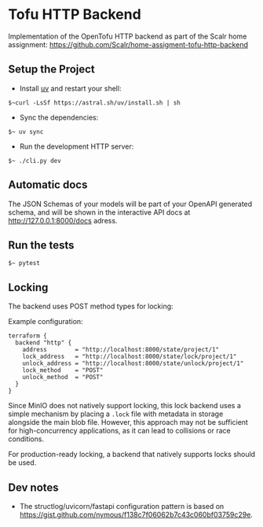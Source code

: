 # Tofu HTTP Backend

Implementation of the OpenTofu HTTP backend as part of the Scalr home assignment: <https://github.com/Scalr/home-assigment-tofu-http-backend>

## Setup the Project

- Install [uv](https://docs.astral.sh/uv/) and restart your shell:

```console
$~curl -LsSf https://astral.sh/uv/install.sh | sh
```

- Sync the dependencies:

```console
$~ uv sync
```

- Run the development HTTP server:

```console
$~ ./cli.py dev
```

## Automatic docs

The JSON Schemas of your models will be part of your OpenAPI generated schema, and will be shown in the interactive API docs at <http://127.0.0.1:8000/docs> adress.

## Run the tests

```console
$~ pytest
```

## Locking

The backend uses POST method types for locking:

Example configuration:

```hcl
terraform {
  backend "http" {
    address        = "http://localhost:8000/state/project/1"
    lock_address   = "http://localhost:8000/state/lock/project/1"
    unlock_address = "http://localhost:8000/state/unlock/project/1"
    lock_method    = "POST"
    unlock_method  = "POST"
  }
}
```

Since MinIO does not natively support locking, this lock backend uses a simple
mechanism by placing a `.lock` file with metadata in storage alongside the main blob file.
However, this approach may not be sufficient for high-concurrency applications,
as it can lead to collisions or race conditions.

For production-ready locking, a backend that natively supports locks should be used.

## Dev notes

- The structlog/uvicorn/fastapi configuration pattern is based on <https://gist.github.com/nymous/f138c7f06062b7c43c060bf03759c29e>.
